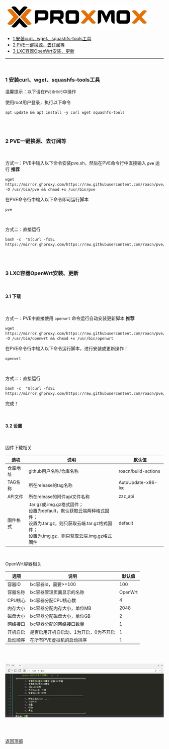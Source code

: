 <a id="top"></a>

![proxmox](img/proxmox.png)

- [1 安装curl、wget、squashfs-tools工具](#artical_1)
- [2 PVE一键换源、去订阅等](#artical_2)
- [3 LXC容器OpenWrt安装、更新](#artical_3)

------

<br />
<a id="artical_1"></a>

### 1 安装curl、wget、squashfs-tools工具

温馨提示：以下请在`PVE命令行`中操作

使用root用户登录，执行以下命令

```shell
apt update && apt install -y curl wget squashfs-tools
```

<br />
<br />
<a id="artical_2"></a>

### 2 PVE一键换源、去订阅等

<br />

方式一：PVE中输入以下命令安装pve.sh，然后在PVE命令行中直接输入 **`pve`** 运行     **推荐**

```shell
wget https://mirror.ghproxy.com/https://raw.githubusercontent.com/roacn/pve/main/pve.sh -O /usr/bin/pve && chmod +x /usr/bin/pve
```
在PVE命令行中输入以下命令即可运行脚本

```shell
pve
```

<br />

方式二：直接运行

```shell
bash -c  "$(curl -fsSL https://mirror.ghproxy.com/https://raw.githubusercontent.com/roacn/pve/main/pve.sh)"
```

<br /><br />
<a id="artical_3"></a>

### 3 LXC容器OpenWrt安装、更新

<br />

#### 3.1 下载

<br />

方式一：PVE中直接使用 `openwrt`  命令运行自动安装更新脚本 **推荐**

```shell
wget https://mirror.ghproxy.com/https://raw.githubusercontent.com/roacn/pve/main/openwrt.lxc.sh -O /usr/bin/openwrt && chmod +x /usr/bin/openwrt
```

在PVE命令行中输入以下命令运行脚本，进行安装或更新操作！

```shell
openwrt
```

<br />

方式二：直接运行

```shell
bash -c  "$(curl -fsSL https://mirror.ghproxy.com/https://raw.githubusercontent.com/roacn/pve/main/openwrt.lxc.sh)"
```

完成！

<br />

#### 3.2 设置

<br />

固件下载相关

| 选项     | 说明                                                         | 默认值              |
| -------- | ------------------------------------------------------------ | ------------------- |
| 仓库地址 | github用户名称/仓库名称                                        | roacn/build-actions |
| TAG名称  | 所在release的tag名称                                          | AutoUpdate-x86-lxc  |
| API文件  | 所在release的附件api文件名称                                   | zzz_api             |
| 固件格式 | .tar.gz或.img.gz格式固件；<br />设置为default，默认获取云端两种格式固件；<br />设置为.tar.gz，则只获取云端.tar.gz格式固件；<br />设置为.img.gz，则只获取云端.img.gz格式固件 | default         |

<br />

OpenWrt容器相关

| 选项     | 说明                                   | 默认值  |
| -------- | -------------------------------------- | ------- |
| 容器ID   | lxc容器id，需要>=100                   | 100     |
| 容器名称 | lxc容器管理页面显示的名称              | OpenWrt |
| CPU核心  | lxc容器分配CPU核心数                   | 4       |
| 内存大小 | lxc容器分配内存大小，单位MB            | 2048    |
| 磁盘大小 | lxc容器分配磁盘大小，单位GB            | 2       |
| 网络接口 | lxc容器分配的网络接口数量              | 1       |
| 开机自启 | 是否启用开机自启动，1为开启，0为不开启 | 1       |
| 启动顺序 | 在所有PVE虚拟机的启动排序              | 1       |



<br />

<br />

![openwrt.png](img/openwrt.png)

<br />

<br />

[返回顶部](#top)
